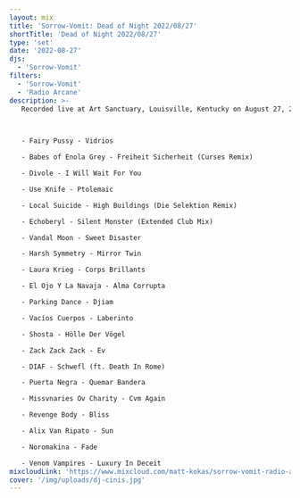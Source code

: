 ```yaml
---
layout: mix
title: 'Sorrow-Vomit: Dead of Night 2022/08/27'
shortTitle: 'Dead of Night 2022/08/27'
type: 'set'
date: '2022-08-27'
djs:
  - 'Sorrow-Vomit'
filters:
  - 'Sorrow-Vomit'
  - 'Radio Arcane'
description: >-
   Recorded live at Art Sanctuary, Louisville, Kentucky on August 27, 2022 for Radio Arcane's monthly Dead of Night event. Three separate sets spliced together; other DJs from this event included DJ Cinis and Count Grozny.

   

   - Fairy Pussy - Vidrios

   - Babes of Enola Grey - Freiheit Sicherheit (Curses Remix)

   - Divole - I Will Wait For You

   - Use Knife - Ptolemaic

   - Local Suicide - High Buildings (Die Selektion Remix)

   - Echoberyl - Silent Monster (Extended Club Mix)

   - Vandal Moon - Sweet Disaster

   - Harsh Symmetry - Mirror Twin

   - Laura Krieg - Corps Brillants

   - El Ojo Y La Navaja - Alma Corrupta

   - Parking Dance - Djiam

   - Vacíos Cuerpos - Laberinto

   - Shosta - Hölle Der Vögel

   - Zack Zack Zack - Ev

   - DIAF - Schwefl (ft. Death In Rome)

   - Puerta Negra - Quemar Bandera

   - Missvnaries Ov Charity - Cvm Again

   - Revenge Body - Bliss

   - Alix Van Ripato - Sun

   - Noromakina - Fade

   - Venom Vampires - Luxury In Deceit
mixcloudLink: 'https://www.mixcloud.com/matt-kokas/sorrow-vomit-radio-arcane-dead-of-night-20220827'
cover: '/img/uploads/dj-cinis.jpg'
---
```

